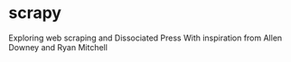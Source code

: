 # scrapy
Exploring web scraping and Dissociated Press
With inspiration from Allen Downey and Ryan Mitchell
